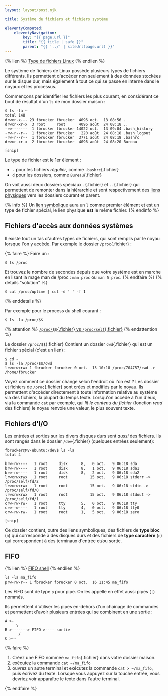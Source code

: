 ```yaml
---
layout: layout/post.njk

title: Système de fichiers et fichiers système

eleventyComputed:
    eleventyNavigation:
        key: "{{ page.url }}"
        title: "{{ title | safe }}"
        parent: "{{ '../' | siteUrl(page.url) }}"
---
```



{% lien %}
[Type de fichiers Linux](https://www.n0tes.fr/2015/09/22/Types-fichiers-Linux/)
{% endlien %}

Le système de fichiers de Linux possède plusieurs types de fichiers différents. Ils permettent d'accéder non seulement à des données stockées sur le disque dur, mais également à tout ce qui se passe en interne dans le noyaux et les processus.

Commençons par identifier les fichiers les plus courant, en considérant ce bout de résultat d'un `ls` de mon dossier maison :

```shell
$ ls -la ~
total 148
drwxr-x--- 23 fbrucker fbrucker  4096 oct.  13 08:56 .
drwxr-xr-x  3 root     root      4096 août  24 08:18 ..
-rw-------  1 fbrucker fbrucker 14022 oct.  13 09:04 .bash_history
-rw-r--r--  1 fbrucker fbrucker   220 août  24 08:18 .bash_logout
-rw-r--r--  1 fbrucker fbrucker  3771 août  24 08:18 .bashrc
drwxr-xr-x  2 fbrucker fbrucker  4096 août  24 08:20 Bureau

[snip]
```

Le type de fichier est le 1er élément :

- `-` pour les fichiers *régulier*, comme `.bashrc`{.fichier}
- `d` pour les dossiers, comme `Bureau`{.fichier}

On voit aussi deux dossiers spéciaux `.`{.fichier} et `..`{.fichier} qui permettent de remonter dans la hiérarchie et sont respectivement des [liens physiques](https://doc.ubuntu-fr.org/lien_physique_et_symbolique) vers les dossiers courant et parent.

{% info %}
Un [lien symbolique](https://doc.ubuntu-fr.org/lien_physique_et_symbolique#exemple_de_lien_symbolique) aura un `l` comme premier élément et est un type de fichier spécial, le lien physique **est** le même fichier.
{% endinfo %}

## Fichiers d'accès aux données systèmes

Il existe tout un tas d'autres types de fichiers, qui sont remplis par le noyau lorsque l'on y accède. Par exemple le dossier `/proc`{.fichier} :

{% faire %}
Faire un :

```shell
$ ls /proc
```

Et trouvez le nombre de secondes depuis que votre système est en marche en lisant la mage man de /proc : `man proc` ou `man 5 proc`.
{% endfaire %}
{% details "solution" %}

```shell
$ cat /proc/uptime | cut -d ' ' -f 1
```

{% enddetails %}

Par exemple pour le process du shell courant :

```shell
$ ls -la /proc/$$
```

{% attention %}
[`/proc/$$`{.fichier} vs `/proc/self`{.fichier}](https://chengdol.github.io/2020/02/03/linux-proc-$$-self/)
{% endattention %}

Le dossier `/proc/$$`{.fichier} Contient un dossier `cwd`{.fichier} qui est un fichier spécial (c'est un lien) :

```shell
$ cd ~
$ ls -la /proc/$$/cwd
lrwxrwxrwx 1 fbrucker fbrucker 0 oct.  13 10:18 /proc/704757/cwd -> /home/fbrucker

```

Voyez comment ce dossier change selon l'endroit où l'on est ? Les dossier et fichiers de `/proc`{.fichier} sont crées et modifiés par le noyau. Ils permettent d'accéder directement à toute information relative au système via des fichiers, la plupart du temps texte. Lorsqu'on accède à l'un d'eux, via la commande `cat` par exemple, qui *lit le contenu du fichier* (fonction *read* des fichiers) le noyau renvoie une valeur, le plus souvent texte.

## Fichiers d'I/O

Les entrées et sorties sur les divers disques durs sont *aussi* des fichiers. Ils sont rangés dans le dossier `/dev`{.fichier} (quelques entrées seulement):

```shell
fbrucker@MV-ubuntu:/dev$ ls -la
total 4

brw-rw----   1 root     disk      8,   0 oct.   9 06:18 sda
brw-rw----   1 root     disk      8,   1 oct.   9 06:18 sda1
brw-rw----   1 root     disk      8,   2 oct.   9 06:18 sda2
lrwxrwxrwx   1 root     root          15 oct.   9 06:18 stderr -> /proc/self/fd/2
lrwxrwxrwx   1 root     root          15 oct.   9 06:18 stdin -> /proc/self/fd/0
lrwxrwxrwx   1 root     root          15 oct.   9 06:18 stdout -> /proc/self/fd/1
crw-rw-rw-   1 root     tty       5,   0 oct.   9 06:18 tty
crw--w----   1 root     tty       4,   0 oct.   9 06:18 tty0
crw-rw-rw-   1 root     root      1,   5 oct.   9 06:18 zero

[snip]
```

Ce dossier contient, outre des liens symboliques, des fichiers de **type bloc** (`b`) qui corresponde à des disques durs et des fichiers de **type caractère** (`c`) qui correspondent à des terminaux d'entrée et/ou sortie.

## FIFO

{% lien %}
[FIFO shell](https://www.youtube.com/watch?v=6lik_f1Vp54)
{% endlien %}

```shell
ls -la ma_fifo 
prw-rw-r-- 1 fbrucker fbrucker 0 oct.  16 11:45 ma_fifo
```

Les FIFO sont de type `p` pour pipe. On les appelle en effet aussi pipes (`|`) nommés.

Ils permettent d'utiliser les pipes en-dehors d'un chaînage de commandes et permettent d'avoir plusieurs entrées qui se combinent en une sortie :

```
A >-
     \ 
B >-------> FIFO >---- sortie
      /
C >--
```

{% faire %}

1. Créez une FIFO nommée `ma_fifo`{.fichier} dans votre dossier maison.
2. exécutez la commande `cat ~/ma_fifo`
3. ouvrez un autre terminal et exécutez la commande `cat > ~/ma_fifo`, puis écrivez du texte. Lorsque vous appuyez sur la touche entrée,  vous devriez voir apparaître le texte dans l'autre terminal.

{% endfaire %}
